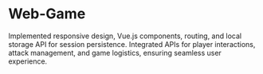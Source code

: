 # Web-Game
Implemented responsive design, Vue.js components, routing, and local storage API for session persistence.
Integrated APIs for player interactions, attack management, and game logistics, ensuring seamless user experience.
